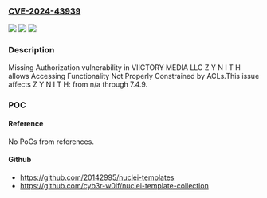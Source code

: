 ### [CVE-2024-43939](https://cve.mitre.org/cgi-bin/cvename.cgi?name=CVE-2024-43939)
![](https://img.shields.io/static/v1?label=Product&message=Z%20Y%20N%20I%20T%20H&color=blue)
![](https://img.shields.io/static/v1?label=Version&message=n%2Fa%3C%3D%207.4.9%20&color=brighgreen)
![](https://img.shields.io/static/v1?label=Vulnerability&message=CWE-862%20Missing%20Authorization&color=brighgreen)

### Description

Missing Authorization vulnerability in VIICTORY MEDIA LLC Z Y N I T H allows Accessing Functionality Not Properly Constrained by ACLs.This issue affects Z Y N I T H: from n/a through 7.4.9.

### POC

#### Reference
No PoCs from references.

#### Github
- https://github.com/20142995/nuclei-templates
- https://github.com/cyb3r-w0lf/nuclei-template-collection

